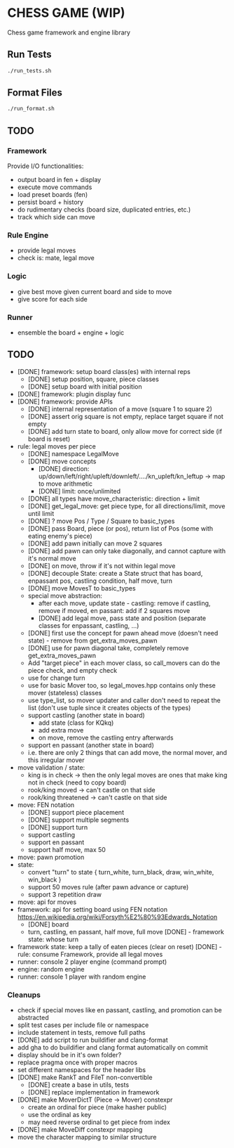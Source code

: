# CHESS GAME (WIP)
Chess game framework and engine library

## Run Tests
```bash
./run_tests.sh
```

## Format Files
```bash
./run_format.sh
```

## TODO
### Framework
Provide I/O functionalities:
- output board in fen + display
- execute move commands
- load preset boards (fen)
- persist board + history
- do rudimentary checks (board size, duplicated entries, etc.)
- track which side can move

### Rule Engine
- provide legal moves
- check is: mate, legal move

### Logic
- give best move given current board and side to move
- give score for each side

### Runner
- ensemble the board + engine + logic

## TODO
- [DONE] framework: setup board class(es) with internal reps
  - [DONE] setup position, square, piece classes
  - [DONE] setup board with initial position
- [DONE] framework: plugin display func
- [DONE] framework: provide APIs
  - [DONE] internal representation of a move (square 1 to square 2)
  - [DONE] assert orig square is not empty, replace target square if not empty
  - [DONE] add turn state to board, only allow move for correct side (if board is reset)
- rule: legal moves per piece
  - [DONE] namespace LegalMove
  - [DONE] move concepts
    - [DONE] direction: up/down/left/right/upleft/downleft/..../kn_upleft/kn_leftup -> map to move arithmetic
    - [DONE] limit: once/unlimited
  - [DONE] all types have move_characteristic: direction + limit
  - [DONE] get_legal_move: get piece type, for all directions/limit, move until limit
  - [DONE] ? move Pos / Type / Square to basic_types
  - [DONE] pass Board, piece (or pos), return list of Pos (some with eating enemy's piece)
  - [DONE] add pawn initially can move 2 squares
  - [DONE] add pawn can only take diagonally, and cannot capture with it's normal move
  - [DONE] on move, throw if it's not within legal move
  - [DONE] decouple State: create a State struct that has board, enpassant pos, castling condition, half move, turn
  - [DONE] move MovesT to basic_types
  - special move abstraction:
    - after each move, update state - castling: remove if castling, remove if moved, en passant: add if 2 squares move
    - [DONE] add legal move, pass state and position (separate classes for enpassant, castling, ...)
  - [DONE] first use the concept for pawn ahead move (doesn't need state) - remove from get_extra_moves_pawn
  - [DONE] use for pawn diagonal take, completely remove get_extra_moves_pawn
  - Add "target piece" in each mover class, so call_movers can do the piece check, and empty check
  - use for change turn
  - use for basic Mover too, so legal_moves.hpp contains only these mover (stateless) classes
  - use type_list, so mover updater and caller don't need to repeat the list (don't use tuple since it creates objects of the types)
  - support castling (another state in board)
    - add state (class for KQkq)
    - add extra move
    - on move, remove the castling entry afterwards
  - support en passant (another state in board)
  - i.e. there are only 2 things that can add move, the normal mover, and this irregular mover
- move validation / state:
  - king is in check -> then the only legal moves are ones that make king not in check (need to copy board)
  - rook/king moved -> can't castle on that side
  - rook/king threatened -> can't castle on that side
- move: FEN notation
  - [DONE] support piece placement
  - [DONE] support multiple segments
  - [DONE] support turn
  - support castling
  - support en passant
  - support half move, max 50
- move: pawn promotion
- state:
  - convert "turn" to state { turn_white, turn_black, draw, win_white, win_black }
  - support 50 moves rule (after pawn advance or capture)
  - support 3 repetition draw
- move: api for moves
- framework: api for setting board using FEN notation https://en.wikipedia.org/wiki/Forsyth%E2%80%93Edwards_Notation
  - [DONE] board
  - turn, castling, en passant, half move, full move
[DONE] - framework state: whose turn
- framework state: keep a tally of eaten pieces (clear on reset)
[DONE] - rule: consume Framework, provide all legal moves
- runner: console 2 player engine (command prompt)
- engine: random engine
- runner: console 1 player with random engine

### Cleanups
- check if special moves like en passant, castling, and promotion can be abstracted
- split test cases per include file or namespace
- include statement in tests, remove full paths
- [DONE] add script to run buildifier and clang-format
- add gha to do buildifier and clang format automatically on commit
- display should be in it's own folder?
- replace pragma once with proper macros
- set different namespaces for the header libs
- [DONE] make RankT and FileT non-convertible
  - [DONE] create a base in utils, tests
  - [DONE] replace implementation in framework
- [DONE] make MoverDictT (Piece -> Mover) constexpr
  - create an ordinal for piece (make hasher public)
  - use the ordinal as key
  - may need reverse ordinal to get piece from index
- [DONE] make MoveDiff constexpr mapping
- move the character mapping to similar structure
